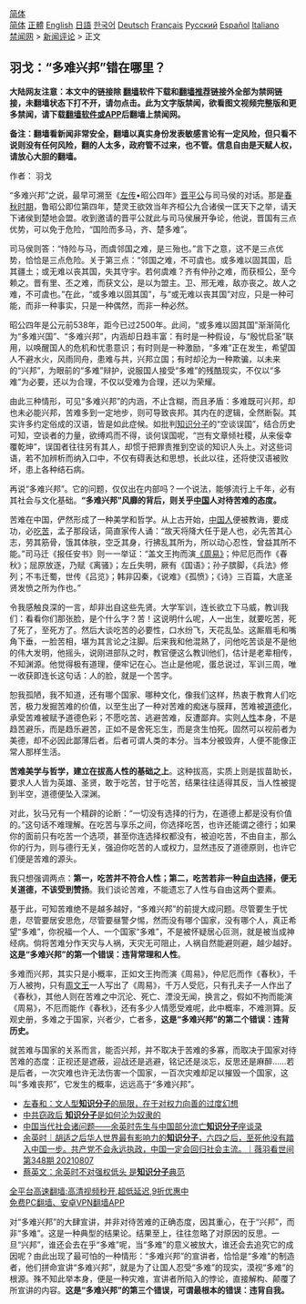  <!-- 面包屑导航 --> <div class="breadcrumb"><!-- GTranslate: https://gtranslate.io/ -->  <div class="switcher notranslate">  <div class="selected">  <a href="#" onclick="return false;"> 简体</a>  </div>  <div class="option">  <a href="https://www.bannedbook.org" onclick="doGTranslate('zh-CN|zh-CN');jQuery('div.switcher div.selected a').html(jQuery(this).html());return false;" title="简体中文" class="nturl selected"> 简体</a>  <a href="https://www.bannedbook.org/zh-tw/" onclick="doGTranslate('zh-CN|zh-TW');jQuery('div.switcher div.selected a').html(jQuery(this).html());return false;" title="繁體中文" class="nturl"> 正體</a>  <a href="https://www.bannedbook.org/en/" onclick="doGTranslate('zh-CN|en');jQuery('div.switcher div.selected a').html(jQuery(this).html());return false;" title="English" class="nturl"> English</a>  <a href="https://www.bannedbook.org/ja/" onclick="doGTranslate('zh-CN|ja');jQuery('div.switcher div.selected a').html(jQuery(this).html());return false;" title="日本語" class="nturl"> 日語</a>  <a href="https://www.bannedbook.org/ko/" onclick="doGTranslate('zh-CN|ko');jQuery('div.switcher div.selected a').html(jQuery(this).html());return false;" title="한국어" class="nturl"> 한국어</a>  <a href="https://www.bannedbook.org/de/" onclick="doGTranslate('zh-CN|de');jQuery('div.switcher div.selected a').html(jQuery(this).html());return false;" title="Deutsch" class="nturl"> Deutsch</a>  <a href="https://www.bannedbook.org/fr/" onclick="doGTranslate('zh-CN|fr');jQuery('div.switcher div.selected a').html(jQuery(this).html());return false;" title="Français" class="nturl"> Français</a>  <a href="https://www.bannedbook.org/ru/" onclick="doGTranslate('zh-CN|ru');jQuery('div.switcher div.selected a').html(jQuery(this).html());return false;" title="Русский" class="nturl"> Русский</a>  <a href="https://www.bannedbook.org/es/" onclick="doGTranslate('zh-CN|es');jQuery('div.switcher div.selected a').html(jQuery(this).html());return false;" title="Español" class="nturl"> Español</a>  <a href="https://www.bannedbook.org/it/" onclick="doGTranslate('zh-CN|it');jQuery('div.switcher div.selected a').html(jQuery(this).html());return false;" title="Italiano" class="nturl"> Italiano</a>  </div>  </div>      <div class='breadcrumb-sub'><!-- Breadcrumb NavXT 6.3.0 --> <a href="https://www.bannedbook.org/" class="home">禁闻网</a> &gt; <a href="https://www.bannedbook.org/bnews/comments/" class="category">新闻评论</a> &gt; 正文</div></div><h2>羽戈：“多难兴邦”错在哪里？</h2> <p class="notice"><b>大陆网友注意：本文中的链接除 <a href="https://github.com/bannedbook/fanqiang" >翻墙</a>软件下载和<a href="https://github.com/killgcd/justmysocks/blob/master/README.md">翻墙推荐</a>链接外全部为禁网链接，未翻墙状态下打不开，请勿点击。此为文字版禁闻，欲看图文视频完整版和更多禁闻，请下载<a href="https://github.com/bannedbook/fanqiang">翻墙软件或APP</a>后翻墙上禁闻网。</p><p>备注：翻墙看新闻非常安全，翻墙以真实身份发表敏感言论有一定风险，但只看不说则没有任何风险，翻的人太多，政府管不过来，也不管。信息自由是天赋人权，请放心大胆的翻墙。</b></p>  <div class="entry"> <p>作者： 羽戈</p> <p>“多难兴邦”之说，最早可溯至《<span class='wp_keywordlink'><a href="https://www.bannedbook.org/forum24/topic538.html" title="《左传》" target="_blank">左传</a></span>•昭公四年》<a href="https://www.bannedbook.org/bnews/tag/%E6%99%8B%E5%B9%B3%E5%85%AC/" class="st_tag internal_tag" rel="tag" title="标签 晋平公 下的日志">晋平公</a>与司马侯的对话。那是<a href="https://www.bannedbook.org/bnews/tag/%E6%98%A5%E7%A7%8B%E6%97%B6%E6%9C%9F/" class="st_tag internal_tag" rel="tag" title="标签 春秋时期 下的日志">春秋时期</a>，鲁昭公即位第四年，楚灵王欲效当年齐桓公九合诸侯一匡天下之举，请天下诸侯到楚地会盟。收到邀请的晋平公就此与司马侯展开争论，他说，晋国有三点优势，可以免于危险，“国险而多马，齐、楚多难”。</p> <p>司马侯则答：“恃险与马，而虞邻国之难，是三殆也。”言下之意，这不是三点优势，恰恰是三点危险。关于第三点：“邻国之难，不可虞也。或多难以固其国，启其疆土；或无难以丧其国，失其守宇。若何虞难？齐有仲孙之难，而获桓公，至今赖之。晋有里、丕之难，而获文公，是以为盟主。卫、邢无难，敌亦丧之。故人之难，不可虞也。”在此，“或多难以固其国”，与“或无难以丧其国”对应，只是一种可能，而非一种事实，只是一种偶然，而非一种必然。</p> <p>昭公四年是公元前538年，距今已过2500年。此间，“或多难以固其国”渐渐简化为“多难兴国”、“多难兴邦”，内涵却日趋丰富：有时是一种假设，与“殷忧启圣”联用，以唤醒国人的危机和忧患意识；有时则是一种激励，“多难”正在发生，希望国人不避水火，风雨同舟，患难与共，兴邦立国；有时却沦为一种欺骗，以未来的“兴邦”，为眼前的“多难”辩护，说服国人接受“多难”的残酷现实，不仅以“多难”为必要，还以为合理，不仅以受难为合理，还以为荣耀。</p>  <p>由此三种情形，可见“多难兴邦”的内涵，不止含糊，而且矛盾：多难既可兴邦，却也未必能兴邦，苦难多到一定地步，则可导致丧邦。其内在的逻辑，全然断裂。其实许多约定俗成的汉语，皆是如此症候。如批判<a href="https://www.bannedbook.org/bnews/tag/%e7%9f%a5%e8%af%86%e5%88%86%e5%ad%90/" class="st_tag internal_tag" rel="tag" title="标签 知识分子 下的日志">知识分子</a>的“空谈误国”，结合历史可知，空谈者的力量，欲缚鸡而不得，谈何误国呢，“岂有文章倾社稷，从来佞幸覆乾坤”，误国者往往另有其人，却惯于把罪责推到空谈的知识人头上。对这些词语，若不加辨析而纳入口中，不仅有碍表达和思想，长此以往，还将使汉语被败坏，患上各种结石病。</p> <p>再说“多难兴邦”。它的问题，仅仅出在内部吗？一个说法，能够流行上千年，必有其社会与文化基础。<strong>“多难兴邦”风靡的背后，则关乎<span class='wp_keywordlink_affiliate'><a href="https://www.bannedbook.org/" title="中国" target="_blank">中国</a></span>人对待苦难的态度。</strong></p> <p>苦难在中国，俨然形成了一种美学和哲学。从上古开始，<a href="https://www.bannedbook.org/bnews/tag/%e4%b8%ad%e5%9b%bd%e4%ba%ba/" class="st_tag internal_tag" rel="tag" title="标签 中国人 下的日志">中国人</a>便被教诲，要成功，必<a href="https://www.bannedbook.org/bnews/tag/%E5%90%83%E8%8B%A6/" class="st_tag internal_tag" rel="tag" title="标签 吃苦 下的日志">吃苦</a>，孟子那段话，简直家传人诵：“故天将降大任于是人也，必先苦其心志，劳其筋骨，饿其体肤，空乏其身，行拂乱其所为，所以动心忍性，曾益其所不能。”司马迁《报任安书》则一一举证：“盖文王拘而演<a href="https://www.bannedbook.org/bnews/tag/%e3%80%8a%e5%91%a8%e6%98%93%e3%80%8b/" class="st_tag internal_tag" rel="tag" title="标签 《周易》 下的日志">《周易》</a>；仲尼厄而作《春秋》；屈原放逐，乃赋《离骚》；左丘失明，厥有《国语》；孙子膑脚，《兵法》修列；不韦迁蜀，世传《吕览》；韩非囚秦，《说难》《孤愤》；《诗》三百篇，大底圣贤发愤之所为作也。”</p> <p>令我感触良深的一言，却非出自这些先贤。大学军训，连长欲立下马威，教训我们：看看你们那张脸，是个什么字？苦！这说明什么呢，人一出生，就要吃苦，死了死了，至死方了。然后大谈吃苦的必要性，口水纷飞，天花乱坠。这厮眉毛和嘴角下垂，一脸苦相，堪为其言论之注脚。后来我和他混熟了，问他吃苦谈是不是他的伟大发明，他摇头，说刚进部队之时，教官便这么教训他们，估计是老辈相传，不知渊源。他觉得极有道理，便牢记在心。岂止是他呢，蛋总说过，军训三周，唯一收获即连长这句话：人的脸，就是一个苦字。</p>  <p>恕我孤陋，我不知道，还有哪个国家、哪种文化，像我们这样，热衷于教育人们吃苦，极力发掘苦难的价值，以至生出了一种对苦难的痴迷与膜拜，苦难被<a href="https://www.bannedbook.org/bnews/tag/%e9%81%93%e5%be%b7/" class="st_tag internal_tag" rel="tag" title="标签 道德 下的日志">道德</a>化，承受苦难被赋予道德色彩；不愿吃苦、逃避苦难，反遭鄙弃。实则<a href="https://www.bannedbook.org/bnews/tag/%e4%ba%ba%e6%80%a7/" class="st_tag internal_tag" rel="tag" title="标签 人性 下的日志">人性</a>本身，不是趋苦避乐，而是趋乐避苦，正如不是舍死忘生，而是贪生怕死。固然可以视前者为美德，却不必因此鄙薄后者。后者可谓人类的本分。当本分被毁弃，人便不能像正常人那样生活。</p> <p><strong>苦难美学与哲学，建立在拔高人性的基础之上</strong>。这种拔高，实质上则是拔苗助长，要求人人皆为英雄、圣贤，敢于吃苦，甘于吃苦，结果往往适得其反，当人性被提到半空，道德便坠入深渊。</p> <p>对此，狄马兄有一个精辟的论断：“一切没有选择的行为，在道德上都是没有价值的。”这句话不难理解。在吃苦与享乐之间，你选择吃苦，也许还能谓之德行；如果你的面前只有吃苦一个选项，甚至你连选择权都没有，被迫吃苦，不由自主，那么你的行为，则与德行无关，强迫你吃苦的人或权力，显然违反了道德原则，也许它们便是苦难的源头。</p> <p>我只想强调两点：<strong>第一，吃苦并不符合人性；第二，吃苦若非一种<span class='wp_keywordlink'><a href="https://www.bannedbook.org/forum2/topic1017.html" title="弗里德曼《自由选择》" target="_blank">自由选择</a></span>，便无关道德，不该受到赞扬</strong>。我们谈论苦难，不能遗忘了人性与自由这两个要素。</p>  <p>基于此，可知苦难绝不是越多越好，“多难兴邦”的前提大成问题。尽管要生于忧患，尽管要居安思危，尽管要昼警夕惕，然而没有哪个国家，没有哪个人，真正希望“多难”，你祝福一个人、一个国家“多难”，不是被怀疑居心叵测，就是被当成神经病。倘将苦难分作天灾与人祸，天灾无可阻止，人祸自然能避则避，越少越好。<strong>这是“多难兴邦”的第一个错误：违背常理和人性</strong>。</p> <p>多难而兴邦，其实只是小概率，正如文王拘而演《周易》，仲尼厄而作《春秋》，千万人被拘，只有<a href="https://www.bannedbook.org/bnews/tag/%E5%91%A8%E6%96%87%E7%8E%8B/" class="st_tag internal_tag" rel="tag" title="标签 周文王 下的日志">周文王</a>一人写出了《周易》，千万人受厄，只有孔夫子一人作出了《春秋》，其他人则在苦难之中沉沦、死亡、湮没无闻，换言之，假如不拘而能演《周易》，不厄而能作《春秋》，还有多少人情愿受难呢，此中概率，不难测算。反观史册，多难之于国家，兴者少，亡者多，<strong>这是“多难兴邦”的第二个错误：违背历史。</strong></p> <p>就苦难与国家的关系而言，能否兴邦，并不取决于苦难的多寡，而取决于国家对待苦难的态度：正视还是遮蔽，迎战还是逃避，铭记还是淡忘，反思还是麻醉……若是后者，一次灾难也许无法伤害一个国家，一百次灾难却足以摧毁一个国家，这叫“多难丧邦”，它发生的概率，远远高于“多难兴邦”。</p> <ul class='op-related-articles' title='相关阅读'> <li><a href='https://www.bannedbook.org/bnews/baitai/20210815/1606516.html' target='_blank'>左春和：文人型<b>知识分子</b>的局限，在于对权力向善的过度幻想</a></li> <li><a href='https://www.bannedbook.org/bnews/lifebaike/20210814/1605993.html' target='_blank'>中共窃政后 <b>知识分子</b>是如何沦为奴隶的</a></li> <li><a href='https://www.bannedbook.org/bnews/baitai/20210809/1602795.html' target='_blank'>中国当代社会诸问题——余英时先生与中国部分流亡<b>知识分子</b>座谈录</a></li> <li><a href='https://www.bannedbook.org/bnews/bannedvideo/20210807/1602140.html' target='_blank'>余英时｜胡适之后华人世界最有影响力的<b>知识分子</b>，六四之后，至死他没有踏入中国一步。共产党不会永远执政，中国一定会回归社会主流。｜薇羽看世间 第348期 20210807</a></li> <li><a href='https://www.bannedbook.org/bnews/cnnews/hknews/20210807/1602113.html' target='_blank'>蔡英文：余英时不对强权低头 是<b>知识分子</b>典范</a></li> </ul> <p class="texttj"> <a href="https://github.com/bannedbook/fanqiang/wiki/V2ray%E6%9C%BA%E5%9C%BA" target="_blank">全平台高速翻墙:高清视频秒开,超低延迟,9折优惠中</a><br/> <a href="https://github.com/bannedbook/fanqiang/wiki/%E7%A6%81%E9%97%BB%E7%BD%91%E5%AE%89%E5%8D%93%E7%BF%BB%E5%A2%99%E6%96%B0%E9%97%BBAPP" target="_blank">免费PC翻墙、安卓VPN翻墙APP</a></p> <p>对“多难兴邦”的大肆宣讲，并非对待苦难的正确态度，因其重心，在于“兴邦”，而非“多难”。这是一种典型的结果论。结果至上，往往忽略了对原因的反思。一旦“兴邦”，谁还会去在乎“多难”呢，当“多难”的意义被放大，谁还会去追究它的成因呢？由此出现了最可怕的一种情形：“多难兴邦”的宣讲者，恰恰是“多难”的制造者，他们拼命宣讲“多难兴邦”，就是为了让国人忍受“多难”的现实，漠视“多难”的根源。殊不知此举本身，便是一种灾难，宣讲者所陷入的悖论，直接解构、颠覆了所宣讲的内容。<strong>这是“多难兴邦”的第三个错误，可谓最根本的错误：违背自我。</strong></p><a name='sharetosocial'></a>  <div style="margin-bottom:5px;padding-bottom:5px;clear:both"> <div id="archive-pix-1" class="banner-ads"> <!-- AuctionX Display platform tag START --> <div id="26318x728x90x621x_ADSLOT2" clicktrack="%%CLICK_URL_ESC%%"></div> <!-- AuctionX Display platform tag END --> </div> <div id="archive-pix-2" class="banner-ads"> <!-- AuctionX Display platform tag START --> <div id="26315x300x250x621x_ADSLOT2" clicktrack="%%CLICK_URL_ESC%%"></div> <!-- AuctionX Display platform tag END --> </div> </div>  <div id="archive-pix-1" class="banner-ads"> <!-- AuctionX Display platform tag START --> <div id="26318x728x90x621x_ADSLOT3" clicktrack="%%CLICK_URL_ESC%%"></div> <!-- AuctionX Display platform tag END --> </div> </div><!--END ENTRY--> 